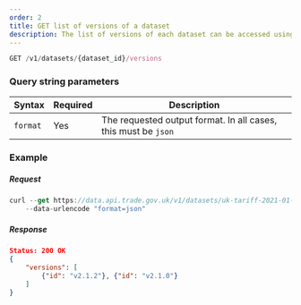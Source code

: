 ```yaml
---
order: 2
title: GET list of versions of a dataset
description: The list of versions of each dataset can be accessed using this endpoint.
---
```


```js
GET /v1/datasets/{dataset_id}/versions
```

### Query string parameters
| Syntax    | Required | Description |
| --------- | ----------- | ----------- |
| `format`    | Yes    | 	The requested output format. In all cases, this must be `json` |

### Example

##### Request
```js
curl --get https://data.api.trade.gov.uk/v1/datasets/uk-tariff-2021-01-01/versions \
    --data-urlencode "format=json"
```

##### Response

```json
Status: 200 OK
{
    "versions": [
        {"id": "v2.1.2"}, {"id": "v2.1.0"}
    ]
}
```